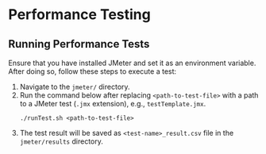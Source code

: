 # Performance Testing


## Running Performance Tests

Ensure that you have installed JMeter and set it as an environment variable.
After doing so, follow these steps to execute a test:

1. Navigate to the `jmeter/` directory.
1. Run the command below after replacing `<path-to-test-file>` with a path to a JMeter test (`.jmx` extension), e.g., `testTemplate.jmx`.
    ```$xslt
    ./runTest.sh <path-to-test-file>
    ```
1. The test result will be saved as `<test-name>_result.csv` file in the `jmeter/results` directory. 